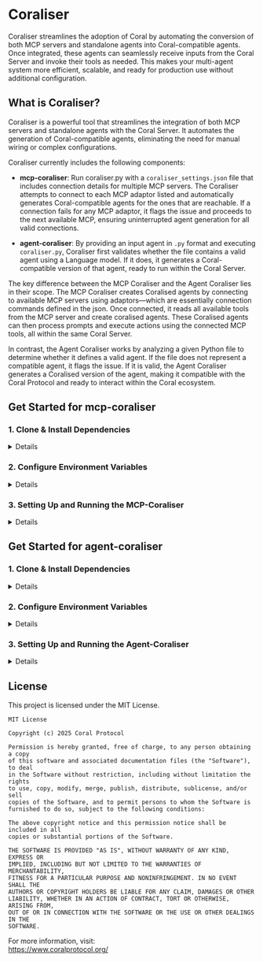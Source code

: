 
# Coraliser

Coraliser streamlines the adoption of Coral by automating the conversion of both MCP servers and standalone agents into Coral-compatible agents. Once integrated, these agents can seamlessly receive inputs from the Coral Server and invoke their tools as needed. This makes your multi-agent system more efficient, scalable, and ready for production use without additional configuration.

## What is Coraliser?

Coraliser is a powerful tool that streamlines the integration of both MCP servers and standalone agents with the Coral Server. It automates the generation of Coral-compatible agents, eliminating the need for manual wiring or complex configurations.

Coraliser currently includes the following components:

- **mcp-coraliser**: Run coraliser.py with a `coraliser_settings.json` file that includes connection details for multiple MCP servers. The Coraliser attempts to connect to each MCP adaptor listed and automatically generates Coral-compatible agents for the ones that are reachable. If a connection fails for any MCP adaptor, it flags the issue and proceeds to the next available MCP, ensuring uninterrupted agent generation for all valid connections.

- **agent-coraliser**: By providing an input agent in `.py` format and executing `coraliser.py`, Coraliser first validates whether the file contains a valid agent using a Language model. If it does, it generates a Coral-compatible version of that agent, ready to run within the Coral Server.

The key difference between the MCP Coraliser and the Agent Coraliser lies in their scope. The MCP Coraliser creates Coralised agents by connecting to available MCP servers using adaptors—which are essentially connection commands defined in the json. Once connected, it reads all available tools from the MCP server and create coralised agents. These Coralised agents can then process prompts and execute actions using the connected MCP tools, all within the same Coral Server. 

In contrast, the Agent Coraliser works by analyzing a given Python file to determine whether it defines a valid agent. If the file does not represent a compatible agent, it flags the issue. If it is valid, the Agent Coraliser generates a Coralised version of the agent, making it compatible with the Coral Protocol and ready to interact within the Coral ecosystem.

## Get Started for mcp-coraliser

### 1. Clone & Install Dependencies
<details>

```bash
# Clone the Repository
git clone https://github.com/Coral-Protocol/Coraliser.git

# Navigate to the Project Directory
cd Coraliser

# Install uv
pip install uv

# Sync dependencies from pyproject.toml
uv sync
```
</details>

### 2. Configure Environment Variables
<details>

```bash
# Create .env file in project root
cp -r .env_sample .env
```
</details> 

### 3. Setting Up and Running the MCP-Coraliser
<details>

1. **Update `coraliser_settings.json`**:  
   Provide the connection details for your MCP server(s).

2. **Run the MCP Coraliser**:

```bash
   uv run utils/langchain/mcp-coraliser/coraliser.py
```

This script validates connections and generates Coral-compatible agent scripts.

4. **Review the Generated Agents**:  
   Check files like `firecrawl_coral_agent.py`, `github_coral_agent.py` to confirm they are configured correctly.

5. **Run the Agents** (assuming your Coral Server is running):

```bash
   uv run firecrawl_coral_agent.py
```

```bash
   uv run github_coral_agent.py
```
</details> 

## Get Started for agent-coraliser

### 1. Clone & Install Dependencies
<details>

```bash
# Clone the Repository
git clone https://github.com/Coral-Protocol/Coraliser.git

# Navigate to the Project Directory
cd Coraliser

# Install uv
pip install uv

# Sync dependencies from pyproject.toml
uv sync
```
</details>

### 2. Configure Environment Variables
<details>

```bash
# Create .env file in project root
cp -r .env_sample .env
```
</details> 

### 3. Setting Up and Running the Agent-Coraliser
<details>

1. **Prepare the Input Agent**:  
   Ensure you have a valid agent Python file (e.g., `agent_coraliser_sample_input.py`).

2. **Run the Agent Coraliser**:

```bash
   uv run utils/langchain/agent-coraliser/coraliser.py
```

   (You’ll be prompted to enter the agent file name (including `.py` extension).)

3. **Review the Generated Agent File**:  
   Confirm the generated script matches your expectations.

4. **Run the Agent**:

```bash
uv run <generated_filename>.py
```
</details>

## License

This project is licensed under the MIT License.

```
MIT License

Copyright (c) 2025 Coral Protocol

Permission is hereby granted, free of charge, to any person obtaining a copy
of this software and associated documentation files (the "Software"), to deal
in the Software without restriction, including without limitation the rights
to use, copy, modify, merge, publish, distribute, sublicense, and/or sell
copies of the Software, and to permit persons to whom the Software is
furnished to do so, subject to the following conditions:

The above copyright notice and this permission notice shall be included in all
copies or substantial portions of the Software.

THE SOFTWARE IS PROVIDED "AS IS", WITHOUT WARRANTY OF ANY KIND, EXPRESS OR
IMPLIED, INCLUDING BUT NOT LIMITED TO THE WARRANTIES OF MERCHANTABILITY,
FITNESS FOR A PARTICULAR PURPOSE AND NONINFRINGEMENT. IN NO EVENT SHALL THE
AUTHORS OR COPYRIGHT HOLDERS BE LIABLE FOR ANY CLAIM, DAMAGES OR OTHER
LIABILITY, WHETHER IN AN ACTION OF CONTRACT, TORT OR OTHERWISE, ARISING FROM,
OUT OF OR IN CONNECTION WITH THE SOFTWARE OR THE USE OR OTHER DEALINGS IN THE
SOFTWARE.
```

For more information, visit:  
https://www.coralprotocol.org/
